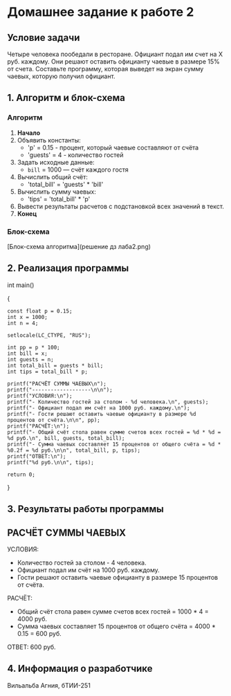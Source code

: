 # Домашнее задание к работе 2

## Условие задачи
Четыре человека пообедали в ресторане. Официант подал им счет на Х руб. каждому.
Они решают оставить официанту чаевые в размере 15% от счета. Составьте программу,
которая выведет на экран сумму чаевых, которую получил официант.

## 1. Алгоритм и блок-схема

### Алгоритм
1. **Начало**
2. Объявить константы:
   - 'p' = 0.15 - процент, который чаевые составляют от счёта
   - 'guests' = 4 - количество гостей
3. Задать исходные данные:
   - `bill` = 1000 — счёт каждого гостя
4. Вычислить общий счёт:
   - 'total_bill' = 'guests' * 'bill'
5. Вычислить сумму чаевых:
   - 'tips' = 'total_bill' * 'p'
6. Вывести результаты расчетов с подстановкой всех значений в текст.
7. **Конец**

### Блок-схема
[Блок-схема алгоритма](решение дз лаба2.png)
## 2. Реализация программы

int main()

{

	const float p = 0.15;
	int x = 1000;
	int n = 4;

	setlocale(LC_CTYPE, "RUS");

	int pp = p * 100;
	int bill = x;
	int guests = n;
	int total_bill = guests * bill;
	int tips = total_bill * p;

	printf("РАСЧЁТ СУММЫ ЧАЕВЫХ\n");
	printf("-------------------\n\n");
	printf("УСЛОВИЯ:\n");
	printf("- Количество гостей за столом - %d человека.\n", guests);
	printf("- Официант подал им счёт на 1000 руб. каждому.\n");
	printf("- Гости решают оставить чаевые официанту в размере %d процентов от счёта.\n\n", pp);
	printf("РАСЧЁТ:\n");
	printf("- Общий счёт стола равен сумме счетов всех гостей = %d * %d = %d руб.\n", bill, guests, total_bill);
	printf("- Сумма чаевых составляет 15 процентов от общего счёта = %d * %0.2f = %d руб.\n\n", total_bill, p, tips);
	printf("ОТВЕТ:\n");
	printf("%d руб.\n\n", tips);

	return 0;

}


## 3. Результаты работы программы

РАСЧЁТ СУММЫ ЧАЕВЫХ
-------------------

УСЛОВИЯ:
- Количество гостей за столом - 4 человека.
- Официант подал им счёт на 1000 руб. каждому.
- Гости решают оставить чаевые официанту в размере 15 процентов от счёта.

РАСЧЁТ:
- Общий счёт стола равен сумме счетов всех гостей = 1000 * 4 = 4000 руб.
- Сумма чаевых составляет 15 процентов от общего счёта = 4000 * 0.15 = 600 руб.

ОТВЕТ:
600 руб.

## 4. Информация о разработчике

Вильальба Агния, бТИИ-251
